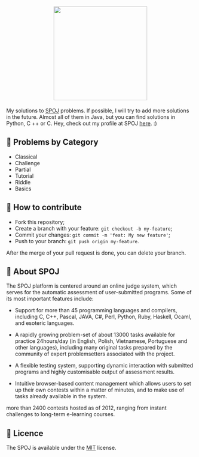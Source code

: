 <h1 align="center">
    <img src="https://i.imgur.com/XesIl5q.png" width="250px" />
</h1>

My solutions to [SPOJ] problems. If possible, I will try to add more solutions in the future.
Almost all of them in Java, but you can find solutions in Python, C ++ or C. Hey, check out my profile at SPOJ [here]. :)

## :memo: Problems by Category
     
 - Classical
 - Challenge
 - Partial
 - Tutorial
 - Riddle
 - Basics
 
## 🤔 How to contribute

- Fork this repository;
- Create a branch with your feature: `git checkout -b my-feature`;
- Commit your changes: `git commit -m 'feat: My new feature'`;
- Push to your branch: `git push origin my-feature`.

After the merge of your pull request is done, you can delete your branch.

## 🔖 About SPOJ

The SPOJ platform is centered around an online judge system, which serves for the automatic assessment of user-submitted programs. Some of its most important features include:

- Support for more than 45 programming languages and compilers, including C, C++, Pascal, JAVA, C#, Perl, Python, Ruby, Haskell, Ocaml, and esoteric languages.

- A rapidly growing problem-set of about 13000 tasks available for practice 24hours/day (in English, Polish, Vietnamese, Portuguese and other languages), including many original tasks prepared by the community of expert problemsetters associated with the project.

- A flexible testing system, supporting dynamic interaction with submitted programs and highly customisable output of assessment results.

- Intuitive browser-based content management which allows users to set up their own contests within a matter of minutes, and to make use of tasks already available in the system.

more than 2400 contests hosted as of 2012, ranging from instant challenges to long-term e-learning courses.

## :memo: Licence
The SPOJ is available under the [MIT] license.

[SPOJ]: https://www.spoj.com/
[here]: https://www.spoj.com/status/pedrodj/
[MIT]: https://opensource.org/licenses/mit-license.php

